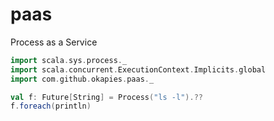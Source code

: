 # paas
Process as a Service

```scala
import scala.sys.process._
import scala.concurrent.ExecutionContext.Implicits.global
import com.github.okapies.paas._

val f: Future[String] = Process("ls -l").??
f.foreach(println)
```
